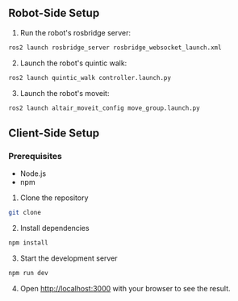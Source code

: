 ## Robot-Side Setup

1. Run the robot's rosbridge server:

```bash
ros2 launch rosbridge_server rosbridge_websocket_launch.xml
```

2. Launch the robot's quintic walk:

```bash
ros2 launch quintic_walk controller.launch.py
```

3. Launch the robot's moveit:

```bash
ros2 launch altair_moveit_config move_group.launch.py
```

## Client-Side Setup

### Prerequisites

- Node.js
- npm

1. Clone the repository

  ```bash
  git clone
  ```

2. Install dependencies

  ```bash
  npm install
  ```

3. Start the development server

  ```bash
  npm run dev
  ```

4. Open [http://localhost:3000](http://localhost:3000) with your browser to see the result.
